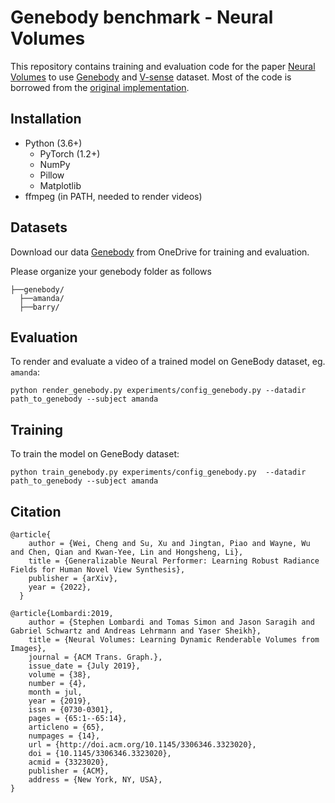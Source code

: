 # Genebody benchmark - Neural Volumes

This repository contains training and evaluation code for the paper 
[Neural Volumes](https://arxiv.org/abs/1906.07751) to use [Genebody](https://generalizable-neural-performer.github.io/) and [V-sense](https://v-sense.scss.tcd.ie/news/v-sense-volumetric-video-quality-database/) dataset. Most of the code is borrowed from the [original implementation](https://github.com/facebookresearch/neuralvolumes).


## Installation
* Python (3.6+)
  * PyTorch (1.2+)
  * NumPy
  * Pillow
  * Matplotlib
* ffmpeg (in PATH, needed to render videos)

## Datasets
Download our data [Genebody](https://generalizable-neural-performer.github.io/genebody.html) from OneDrive for training and evaluation.

Please organize your genebody folder as follows
```
├──genebody/
  ├──amanda/
  ├──barry/
```
## Evaluation
To render and evaluate a video of a trained model on GeneBody dataset, eg. `amanda`:
```
python render_genebody.py experiments/config_genebody.py --datadir path_to_genebody --subject amanda
```

## Training

To train the model on GeneBody dataset:
```
python train_genebody.py experiments/config_genebody.py  --datadir path_to_genebody --subject amanda
```

## Citation
```
@article{
    author = {Wei, Cheng and Su, Xu and Jingtan, Piao and Wayne, Wu and Chen, Qian and Kwan-Yee, Lin and Hongsheng, Li},
    title = {Generalizable Neural Performer: Learning Robust Radiance Fields for Human Novel View Synthesis},
    publisher = {arXiv},
    year = {2022},
  }

@article{Lombardi:2019,
    author = {Stephen Lombardi and Tomas Simon and Jason Saragih and Gabriel Schwartz and Andreas Lehrmann and Yaser Sheikh},
    title = {Neural Volumes: Learning Dynamic Renderable Volumes from Images},
    journal = {ACM Trans. Graph.},
    issue_date = {July 2019},
    volume = {38},
    number = {4},
    month = jul,
    year = {2019},
    issn = {0730-0301},
    pages = {65:1--65:14},
    articleno = {65},
    numpages = {14},
    url = {http://doi.acm.org/10.1145/3306346.3323020},
    doi = {10.1145/3306346.3323020},
    acmid = {3323020},
    publisher = {ACM},
    address = {New York, NY, USA},
}
```